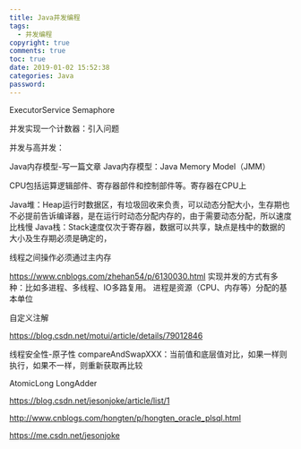 ```yaml
---
title: Java并发编程
tags:
  - 并发编程
copyright: true
comments: true
toc: true
date: 2019-01-02 15:52:38
categories: Java
password:
---
```

ExecutorService   Semaphore

并发实现一个计数器：引入问题


并发与高并发：


Java内存模型-写一篇文章
Java内存模型：Java Memory Model（JMM）

CPU包括运算逻辑部件、寄存器部件和控制部件等。寄存器在CPU上

Java堆：Heap运行时数据区，有垃圾回收来负责，可以动态分配大小，生存期也不必提前告诉编译器，是在运行时动态分配内存的，由于需要动态分配，所以速度比栈慢
Java栈：Stack速度仅次于寄存器，数据可以共享，缺点是栈中的数据的大小及生存期必须是确定的， 

线程之间操作必须通过主内存

https://www.cnblogs.com/zhehan54/p/6130030.html
实现并发的方式有多种：比如多进程、多线程、IO多路复用。
进程是资源（CPU、内存等）分配的基本单位



自定义注解

https://blog.csdn.net/motui/article/details/79012846

线程安全性-原子性
compareAndSwapXXX：当前值和底层值对比，如果一样则执行，如果不一样，则重新获取再比较

AtomicLong  LongAdder


https://blog.csdn.net/jesonjoke/article/list/1

http://www.cnblogs.com/hongten/p/hongten_oracle_plsql.html


https://me.csdn.net/jesonjoke

